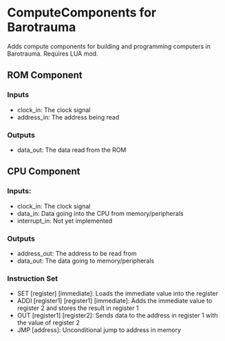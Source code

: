 # ComputeComponents for Barotrauma
Adds compute components for building and programming computers in Barotrauma. Requires LUA mod.

## ROM Component
### Inputs
- clock_in: The clock signal
- address_in: The address being read
### Outputs
- data_out: The data read from the ROM

## CPU Component
### Inputs:
- clock_in: The clock signal
- data_in: Data going into the CPU from memory/peripherals
- interrupt_in: Not yet implemented
### Outputs
- address_out: The address to be read from
- data_out: The data going to memory/peripherals
### Instruction Set
- SET \[register\] \[immediate\]: Loads the immediate value into the register
- ADDI \[register1\] \[register1\] \[immediate\]: Adds the immediate value to register 2 and stores the result in register 1
- OUT \[register1\] \[register2\]: Sends data to the address in register 1 with the value of register 2
- JMP \[address\]: Unconditional jump to address in memory